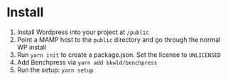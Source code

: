 # Install

1. Install Wordpress into your project at `/public`
2. Point a MAMP host to the `public` directory and go through the normal WP install
3. Run `yarn init` to create a package.json.  Set the license to `UNLICENSED`
4. Add Benchpress via `yarn add bkwld/benchpress`
5. Run the setup: `yarn setup`
